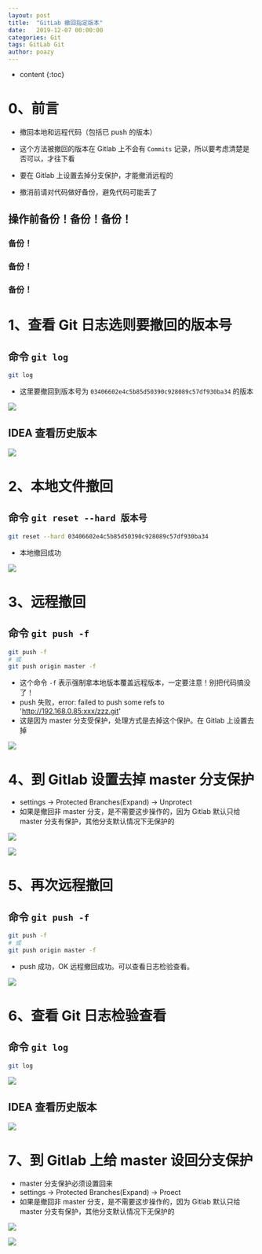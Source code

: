 ```yaml
---
layout: post
title:  "GitLab 撤回指定版本"
date:   2019-12-07 00:00:00
categories: Git
tags: GitLab Git
author: poazy
---
```


* content
{:toc}

# 0、前言

* 撤回本地和远程代码（包括已 push 的版本）

* 这个方法被撤回的版本在 Gitlab 上不会有 `Commits` 记录，所以要考虑清楚是否可以，才往下看
* 要在 Gitlab 上设置去掉分支保护，才能撤消远程的
* 撤消前请对代码做好备份，避免代码可能丢了

## 操作前备份！备份！备份！

### 备份！

### 备份！

### 备份！



# 1、查看 Git 日志选则要撤回的版本号

## 命令 `git log`

```bash
git log
```

* 这里要撤回到版本号为 `03406602e4c5b85d50390c928089c57df930ba34` 的版本

![](images/20191207-gitlab-chzdbb/01-git-log-01.png)

## IDEA 查看历史版本

![](images/20191207-gitlab-chzdbb/02-git-log-02.png)



#  2、本地文件撤回 

## 命令 `git reset --hard 版本号`

```bash
git reset --hard 03406602e4c5b85d50390c928089c57df930ba34
```

* 本地撤回成功

![](images/20191207-gitlab-chzdbb/03-git-reset--hard-xxx.png)



# 3、远程撤回

## 命令 `git push -f`

```bash
git push -f
# 或
git push origin master -f
```

* 这个命令 `-f` 表示强制拿本地版本覆盖远程版本，一定要注意！别把代码搞没了！
* push 失败，error: failed to push some refs to 'http://192.168.0.85:xxx/zzz.git'
*  这是因为 master 分支受保护，处理方式是去掉这个保护。在 Gitlab 上设置去掉 

![](images/20191207-gitlab-chzdbb/04-git-push-f-error.png)



# 4、到 Gitlab 设置去掉 master 分支保护

* settings -> Protected Branches(Expand) -> Unprotect
* 如果是撤回非 master 分支，是不需要这步操作的，因为 Gitlab 默认只给 master 分支有保护，其他分支默认情况下无保护的

![](images/20191207-gitlab-chzdbb/05-gitlab-set-delete-01.png)

![](images/20191207-gitlab-chzdbb/06-gitlab-set-delete-02.png)



# 5、再次远程撤回

## 命令 `git push -f`

```bash
git push -f
# 或
git push origin master -f
```

* push 成功，OK 远程撤回成功。可以查看日志检验查看。

![](images/20191207-gitlab-chzdbb/07-git-push-f-ok.png)



# 6、查看 Git 日志检验查看

## 命令 `git log`

```bash
git log
```

![](images/20191207-gitlab-chzdbb/08-git-log-ok-01.png)

## IDEA 查看历史版本

![](images/20191207-gitlab-chzdbb/09-git-log-ok-02.png)



# 7、到 Gitlab 上给 master 设回分支保护

* master 分支保护必须设置回来
* settings -> Protected Branches(Expand) -> Proect
* 如果是撤回非 master 分支，是不需要这步操作的，因为 Gitlab 默认只给 master 分支有保护，其他分支默认情况下无保护的

![](images/20191207-gitlab-chzdbb/10-gilab-set-add-01.png)

![](images/20191207-gitlab-chzdbb/11-gilab-set-add-02.png)